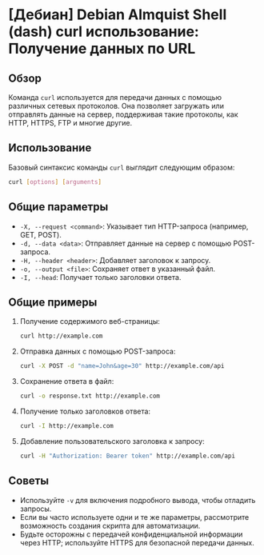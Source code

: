 # [Дебиан] Debian Almquist Shell (dash) curl использование: Получение данных по URL

## Обзор
Команда `curl` используется для передачи данных с помощью различных сетевых протоколов. Она позволяет загружать или отправлять данные на сервер, поддерживая такие протоколы, как HTTP, HTTPS, FTP и многие другие.

## Использование
Базовый синтаксис команды `curl` выглядит следующим образом:

```sh
curl [options] [arguments]
```

## Общие параметры
- `-X, --request <command>`: Указывает тип HTTP-запроса (например, GET, POST).
- `-d, --data <data>`: Отправляет данные на сервер с помощью POST-запроса.
- `-H, --header <header>`: Добавляет заголовок к запросу.
- `-o, --output <file>`: Сохраняет ответ в указанный файл.
- `-I, --head`: Получает только заголовки ответа.

## Общие примеры
1. Получение содержимого веб-страницы:
   ```sh
   curl http://example.com
   ```

2. Отправка данных с помощью POST-запроса:
   ```sh
   curl -X POST -d "name=John&age=30" http://example.com/api
   ```

3. Сохранение ответа в файл:
   ```sh
   curl -o response.txt http://example.com
   ```

4. Получение только заголовков ответа:
   ```sh
   curl -I http://example.com
   ```

5. Добавление пользовательского заголовка к запросу:
   ```sh
   curl -H "Authorization: Bearer token" http://example.com/api
   ```

## Советы
- Используйте `-v` для включения подробного вывода, чтобы отладить запросы.
- Если вы часто используете одни и те же параметры, рассмотрите возможность создания скрипта для автоматизации.
- Будьте осторожны с передачей конфиденциальной информации через HTTP; используйте HTTPS для безопасной передачи данных.